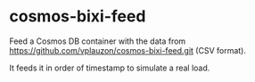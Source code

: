 # cosmos-bixi-feed

Feed a Cosmos DB container with the data from https://github.com/vplauzon/cosmos-bixi-feed.git (CSV format).

It feeds it in order of timestamp to simulate a real load.